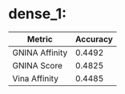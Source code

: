 # dense_1:
Metric | Accuracy
-----|-----
GNINA Affinity | 0.4492
GNINA Score | 0.4825
Vina Affinity | 0.4485
